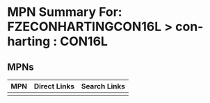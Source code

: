 



# MPN Summary For: FZECONHARTINGCON16L > con-harting : CON16L

## MPNs
  

|MPN|Direct Links|Search Links|
| :--- | :--- | :--- |
||||
